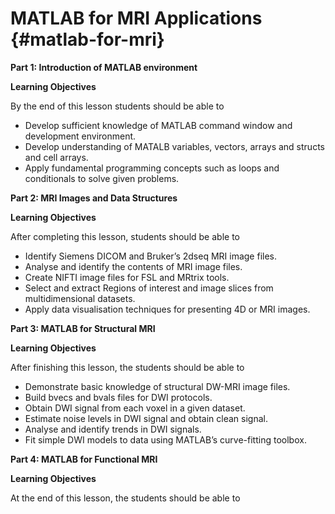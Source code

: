 # MATLAB for MRI Applications {#matlab-for-mri}


**Part 1: Introduction of MATLAB environment**

**Learning Objectives**

By the end of this lesson students should be able to

*   Develop sufficient knowledge of MATLAB command window and development environment.
*   Develop understanding of MATALB variables, vectors, arrays and structs and cell arrays.
*   Apply fundamental programming concepts such as loops and conditionals to solve given problems.

**Part 2: MRI Images and Data Structures**

**Learning Objectives**

After completing this lesson, students should be able to

*   Identify Siemens DICOM and Bruker’s 2dseq MRI image files.
*   Analyse and identify the contents of MRI image files.
*   Create NIFTI image files for FSL and MRtrix tools.
*   Select and extract Regions of interest and image slices from multidimensional datasets.
*   Apply data visualisation techniques for presenting 4D or MRI images.

**Part 3: MATLAB for Structural MRI**

**Learning Objectives**

After finishing this lesson, the students should be able to

*   Demonstrate basic knowledge of structural DW-MRI image files.
*   Build bvecs and bvals files for DWI protocols.
*   Obtain DWI signal from each voxel in a given dataset.
*   Estimate noise levels in DWI signal and obtain clean signal.
*   Analyse and identify trends in DWI signals.
*   Fit simple DWI models to data using MATLAB’s curve-fitting toolbox.

**Part 4: MATLAB for Functional MRI**

**Learning Objectives**

At the end of this lesson, the students should be able to

